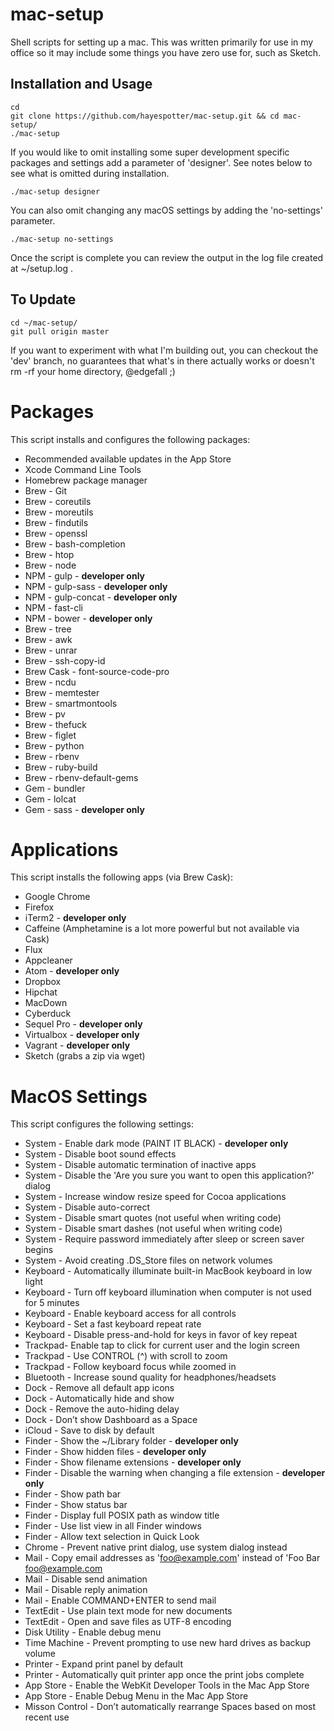 # mac-setup
Shell scripts for setting up a mac. This was written primarily for use in my office so it may include some things you have zero use for, such as Sketch. 

## Installation and Usage
	cd
	git clone https://github.com/hayespotter/mac-setup.git && cd mac-setup/
	./mac-setup
	
If you would like to omit installing some super development specific packages and settings add a parameter of 'designer'. See notes below to see what is omitted during installation. 

	./mac-setup designer

You can also omit changing any macOS settings by adding the 'no-settings' parameter.

	./mac-setup no-settings

Once the script is complete you can review the output in the log file created at ~/setup.log .

## To Update
	cd ~/mac-setup/
	git pull origin master

If you want to experiment with what I'm building out, you can checkout the 'dev' branch, no guarantees that what's in there actually works or doesn't rm -rf your home directory, @edgefall ;)
	
# Packages
This script installs and configures the following packages:

* Recommended available updates in the App Store
* Xcode Command Line Tools
* Homebrew package manager
* Brew - Git
* Brew - coreutils
* Brew - moreutils
* Brew - findutils
* Brew - openssl
* Brew - bash-completion
* Brew - htop
* Brew - node
* NPM - gulp - **developer only**
* NPM - gulp-sass - **developer only**
* NPM - gulp-concat - **developer only**
* NPM - fast-cli
* NPM - bower - **developer only**
* Brew - tree
* Brew - awk
* Brew - unrar
* Brew - ssh-copy-id
* Brew Cask - font-source-code-pro
* Brew - ncdu
* Brew - memtester
* Brew - smartmontools
* Brew - pv
* Brew - thefuck
* Brew - figlet
* Brew - python
* Brew - rbenv
* Brew - ruby-build
* Brew - rbenv-default-gems
* Gem - bundler
* Gem - lolcat
* Gem - sass - **developer only**

# Applications
This script installs the following apps (via Brew Cask):

* Google Chrome
* Firefox
* iTerm2 - **developer only**
* Caffeine (Amphetamine is a lot more powerful but not available via Cask)
* Flux
* Appcleaner
* Atom - **developer only**
* Dropbox
* Hipchat
* MacDown
* Cyberduck
* Sequel Pro - **developer only**
* Virtualbox - **developer only**
* Vagrant - **developer only**
* Sketch (grabs a zip via wget)


# MacOS Settings
This script configures the following settings:

* System - Enable dark mode (PAINT IT BLACK) - **developer only**
* System - Disable boot sound effects
* System - Disable automatic termination of inactive apps
* System - Disable the 'Are you sure you want to open this application?' dialog
* System - Increase window resize speed for Cocoa applications
* System - Disable auto-correct
* System - Disable smart quotes (not useful when writing code)
* System - Disable smart dashes (not useful when writing code)
* System - Require password immediately after sleep or screen saver begins
* System - Avoid creating .DS_Store files on network volumes
* Keyboard - Automatically illuminate built-in MacBook keyboard in low light
* Keyboard - Turn off keyboard illumination when computer is not used for 5 minutes
* Keyboard - Enable keyboard access for all controls
* Keyboard - Set a fast keyboard repeat rate
* Keyboard - Disable press-and-hold for keys in favor of key repeat
* Trackpad- Enable tap to click for current user and the login screen
* Trackpad - Use CONTROL (^) with scroll to zoom
* Trackpad - Follow keyboard focus while zoomed in
* Bluetooth - Increase sound quality for headphones/headsets
* Dock - Remove all default app icons
* Dock - Automatically hide and show
* Dock - Remove the auto-hiding delay
* Dock - Don’t show Dashboard as a Space
* iCloud - Save to disk by default
* Finder - Show the ~/Library folder - **developer only**
* Finder - Show hidden files - **developer only**
* Finder - Show filename extensions - **developer only**
* Finder - Disable the warning when changing a file extension - **developer only**
* Finder - Show path bar
* Finder - Show status bar
* Finder - Display full POSIX path as window title
* Finder - Use list view in all Finder windows
* Finder - Allow text selection in Quick Look
* Chrome - Prevent native print dialog, use system dialog instead
* Mail - Copy email addresses as 'foo@example.com' instead of 'Foo Bar <foo@example.com>
* Mail - Disable send animation
* Mail - Disable reply animation
* Mail - Enable COMMAND+ENTER to send mail
* TextEdit - Use plain text mode for new documents
* TextEdit - Open and save files as UTF-8 encoding
* Disk Utility - Enable debug menu
* Time Machine - Prevent prompting to use new hard drives as backup volume
* Printer - Expand print panel by default
* Printer - Automatically quit printer app once the print jobs complete
* App Store - Enable the WebKit Developer Tools in the Mac App Store
* App Store - Enable Debug Menu in the Mac App Store
* Misson Control - Don’t automatically rearrange Spaces based on most recent use
